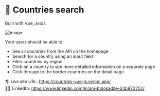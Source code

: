 # 🎉 Countries search

Built with Vue, axios

![image](https://github.com/anibolokadze/Countries-vue-js/assets/89190087/e2d3570d-c2e7-4cee-b623-b19cc50fc75c)

Your users should be able to:

- See all countries from the API on the homepage
- Search for a country using an input field
- Filter countries by region
- Click on a country to see more detailed information on a separate page
- Click through to the border countries on the detail page

🌎 Live site URL: https://countries-vue-js.vercel.app/ <br>
👩‍💻 LinkedIn: https://www.linkedin.com/in/ani-bolokadze-34b872252/
